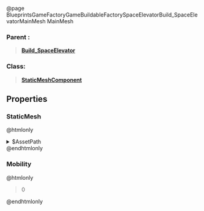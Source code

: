 @page BlueprintsGameFactoryGameBuildableFactorySpaceElevatorBuild_SpaceElevatorMainMesh MainMesh
### Parent :
<b><a href="_blueprints_game_factory_game_buildable_factory_space_elevator_build__space_elevator.html"><blockquote>Build_SpaceElevator</blockquote></a></b>
### Class:
<b><a href="_class_script_static_mesh_component.html"><blockquote>StaticMeshComponent</blockquote></a></b>
## Properties
### StaticMesh
@htmlonly
<details>
 <summary>$AssetPath</summary>
<b><a href="_blueprints_game_factory_game_buildable_factory_space_elevator_mesh_space_elevator.html"><blockquote>SpaceElevator</blockquote></a></b>
</details>
@endhtmlonly

### Mobility
@htmlonly
<blockquote>0</blockquote>
@endhtmlonly

